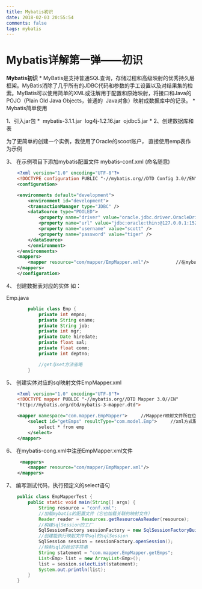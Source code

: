 ```yaml
---
title: Mybatis初识
date: 2018-02-03 20:55:54
comments: false
tags: mybatis
---
```

<h1>Mybatis详解第一弹——初识</h1>

**Mybatis初识**
*
​	MyBatis是支持普通SQL查询，存储过程和高级映射的优秀持久层框架。MyBatis消除
​	了几乎所有的JDBC代码和参数的手工设置以及对结果集的检索。MyBatis可以使用简单的
​	XML或注解用于配置和原始映射，将接口和Java的POJO（Plain Old Java Objects，普通的
​	Java对象）映射成数据库中的记录。
*
Mybatis简单使用

1、引入jar包
*
​	mybatis-3.1.1.jar
​	log4j-1.2.16.jar
​	ojdbc5.jar
*
2、创建数据库和表

为了更简单的创建一个实例，我使用了Oracle的scoot账户，
直接使用emp表作为示例

3、 在示例项目下添加mybatis配置文件 mybatis-conf.xml (命名随意)
```xml
	<?xml version="1.0" encoding="UTF-8"?>
	<!DOCTYPE configuration PUBLIC "-//mybatis.org//DTD Config 3.0//EN" "http://mybatis.org/dtd/mybatis-3-config.dtd">
	<configuration>

	<environments default="development">
	    <environment id="development">
	    <transactionManager type="JDBC" />
	    <dataSource type="POOLED">
	        <property name="driver" value="oracle.jdbc.driver.OracleDriver" />
	        <property name="url" value="jdbc:oracle:thin:@127.0.0.1:1521:ORCL" />
	        <property name="username" value="scott" />
	        <property name="password" value="tiger" />
	    </dataSource>
	    </environment>
	</environments>
	<mappers>
	    <mapper resource="com/mapper/EmpMapper.xml"/>          //在mybatis-cong.xml中注册EmpMapper.xml文件
	</mappers>
	</configuration>
```
4、 创建数据表对应的实体 如：

Emp.java
```java
	    public class Emp {
	        private int empno;
	        private String ename;
	        private String job;
	        private int mgr;
	        private Date hiredate;
	        private float sal;
	        private float comm;
	        private int deptno;

	        //get与set方法省略
	    }
```
5、 创建实体对应的sql映射文件EmpMapper.xml
```xml
	<?xml version="1.0" encoding="UTF-8"?>
	<!DOCTYPE mapper PUBLIC "-//mybatis.org//DTD Mapper 3.0//EN" 
	"http://mybatis.org/dtd/mybatis-3-mapper.dtd">

	<mapper namespace="com.mapper.EmpMapper">     //Mappper映射文件所在位置
	    <select id="getEmps" resultType="com.model.Emp">     //xml方式配置sql语句
	        select * from emp
	    </select>
	</mapper>
```
6、 在mybatis-cong.xml中注册EmpMapper.xml文件
```xml
	 <mappers>
	    <mapper resource="com/mapper/EmpMapper.xml"/>
	</mappers>
```
7、 编写测试代码，执行预定义的select语句
```java
	public class EmpMapperTest {
	    public static void main(String[] args) {
	        String resource = "conf.xml"; 
	        //加载mybatis的配置文件（它也加载关联的映射文件）
	        Reader reader = Resources.getResourceAsReader(resource); 
	        //构建sqlSession的工厂
	        SqlSessionFactory sessionFactory = new SqlSessionFactoryBuilder().build(reader);
	        //创建能执行映射文件中sql的sqlSession
	        SqlSession session = sessionFactory.openSession();
	        //映射sql的标识字符串
	        String statement = "com.mapper.EmpMapper.getEmps";
	        List<Emp> list = new ArrayList<Emp>();
	        list = session.selectList(statement);
	        System.out.println(list);
	    }
	}
```

